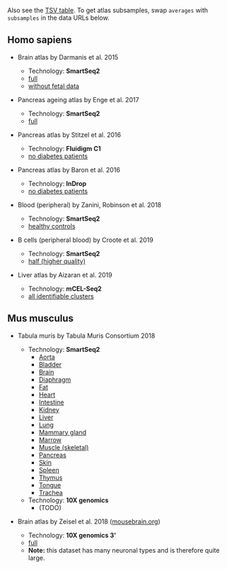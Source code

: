 Also see the [TSV table](https://github.com/iosonofabio/atlas_landmarks/raw/master/table.tsv). To get atlas subsamples, swap `averages` with `subsamples` in the data URLs below.

## Homo sapiens
- Brain atlas by Darmanis et al. 2015
  - Technology: **SmartSeq2**
  - [full](https://github.com/iosonofabio/atlas_averages/raw/master/data/averages/Darmanis_2015.loom)
  - [without fetal data](https://github.com/iosonofabio/atlas_averages/raw/master/data/averages/Darmanis_2015_nofetal.loom)

- Pancreas ageing atlas by Enge et al. 2017
  - Technology: **SmartSeq2**
  - [full](https://github.com/iosonofabio/atlas_averages/raw/master/data/averages/Enge_2017.loom)

- Pancreas atlas by Stitzel et al. 2016
  - Technology: **Fluidigm C1**
  - [no diabetes patients](https://github.com/iosonofabio/atlas_averages/raw/master/data/averages/Stitzel_2016.loom)

- Pancreas atlas by Baron et al. 2016
  - Technology: **InDrop**
  - [no diabetes patients](https://github.com/iosonofabio/atlas_averages/raw/master/data/averages/Baron_2016.loom)

- Blood (peripheral) by Zanini, Robinson et al. 2018
  - Technology: **SmartSeq2**
  - [healthy controls](https://github.com/iosonofabio/atlas_averages/raw/master/data/averages/Zanini_2018.loom)

- B cells (peripheral blood) by Croote et al. 2019
  - Technology: **SmartSeq2**
  - [half (higher quality)](https://github.com/iosonofabio/atlas_averages/raw/master/data/averages/Croote_2018.loom)

- Liver atlas by Aizaran et al. 2019
  - Technology: **mCEL-Seq2**
  - [all identifiable clusters](https://github.com/iosonofabio/atlas_averages/raw/master/data/averages/Aizaran_2018.loom)
  
## Mus musculus
- Tabula muris by Tabula Muris Consortium 2018
  - Technology: **SmartSeq2**
    - [Aorta](https://github.com/iosonofabio/atlas_averages/raw/master/data/averages/TabulaMuris_2018_FACS_aorta.loom)
    - [Bladder](https://github.com/iosonofabio/atlas_averages/raw/master/data/averages/TabulaMuris_2018_FACS_bladder.loom)
    - [Brain](https://github.com/iosonofabio/atlas_averages/raw/master/data/averages/TabulaMuris_2018_FACS_brain.loom)
    - [Diaphragm](https://github.com/iosonofabio/atlas_averages/raw/master/data/averages/TabulaMuris_2018_FACS_diaphragm.loom)
    - [Fat](https://github.com/iosonofabio/atlas_averages/raw/master/data/averages/TabulaMuris_2018_FACS_fat.loom)
    - [Heart](https://github.com/iosonofabio/atlas_averages/raw/master/data/averages/TabulaMuris_2018_FACS_heart.loom)
    - [Intestine](https://github.com/iosonofabio/atlas_averages/raw/master/data/averages/TabulaMuris_2018_FACS_intestine.loom)
    - [Kidney](https://github.com/iosonofabio/atlas_averages/raw/master/data/averages/TabulaMuris_2018_FACS_kidney.loom)
    - [Liver](https://github.com/iosonofabio/atlas_averages/raw/master/data/averages/TabulaMuris_2018_FACS_liver.loom)
    - [Lung](https://github.com/iosonofabio/atlas_averages/raw/master/data/averages/TabulaMuris_2018_FACS_lung.loom)
    - [Mammary gland](https://github.com/iosonofabio/atlas_averages/raw/master/data/averages/TabulaMuris_2018_FACS_mammary_gland.loom)
    - [Marrow](https://github.com/iosonofabio/atlas_averages/raw/master/data/averages/TabulaMuris_2018_FACS_marrow.loom)
    - [Muscle (skeletal)](https://github.com/iosonofabio/atlas_averages/raw/master/data/averages/TabulaMuris_2018_FACS_muscle.loom)
    - [Pancreas](https://github.com/iosonofabio/atlas_averages/raw/master/data/averages/TabulaMuris_2018_FACS_pancreas.loom)
    - [Skin](https://github.com/iosonofabio/atlas_averages/raw/master/data/averages/TabulaMuris_2018_FACS_skin.loom)
    - [Spleen](https://github.com/iosonofabio/atlas_averages/raw/master/data/averages/TabulaMuris_2018_FACS_spleen.loom)
    - [Thymus](https://github.com/iosonofabio/atlas_averages/raw/master/data/averages/TabulaMuris_2018_FACS_thymus.loom)
    - [Tongue](https://github.com/iosonofabio/atlas_averages/raw/master/data/averages/TabulaMuris_2018_FACS_tongue.loom)
    - [Trachea](https://github.com/iosonofabio/atlas_averages/raw/master/data/averages/TabulaMuris_2018_FACS_trachea.loom)
  - Technology: **10X genomics**
    - (TODO)

- Brain atlas by Zeisel et al. 2018 ([mousebrain.org](http://www.mousebrain.org))
  - Technology: **10X genomics 3'**
  - [full](https://storage.googleapis.com/linnarsson-lab-loom/l5_all.agg.loom)
  - **Note:** this dataset has many neuronal types and is therefore quite large.
